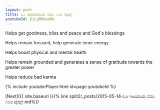 ```yaml
---
layout: post
title: ಓಂ ಧರಣೀಧರಾಯ ನಮಃ ೧೦೮ ಟೈಮ್ಸ್
youtubeId: EjLgDDbyoRU
---
```

 
 
Helps get goodness, bliss and peace and God's blessings
 
Helps remain focused, help generate inner energy 
 
Helps boost physical and mental health 
 
Helps remain grounded and generates a sense of gratitude towards the greater power 
 
Helps reduce bad karma
 
 
 
 


{% include youtubePlayer.html id=page.youtubeId %}
 
[Next]({{ site.baseurl }}{% link  split2/_posts/2015-05-14-ಓಂ ಇಜಯಾಯ ನಮಃ ೧೦೮ ಟೈಮ್ಸ್.md%})
 
